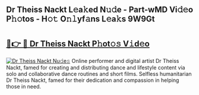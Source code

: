 ## Dr Theiss Nackt L𝚎a𝚔ed N𝚞𝚍e - Part-wMD Vi𝚍𝚎o P𝚑𝚘tos - H𝚘𝚝 O𝚗𝚕yf𝚊ns L𝚎a𝚔s 9W9Gt

# <h2><a href="http://kfd1dz.oniu.top/?m=Dr+Theiss+Nackt">🔗👉 🔴 Dr Theiss Nackt P𝚑ot𝚘𝚜 V𝚒d𝚎o</a></h2>

[![Dr Theiss Nackt Nu𝚍e𝚜](https://i.imgur.com/0qMVB7G.gif)](http://kfd1dz.oniu.top/?m=Dr+Theiss+Nackt)
Online performer and digital artist Dr Theiss Nackt, famed for creating and distributing dance and lifestyle content via solo and collaborative dance routines and short films. Selfless humanitarian Dr Theiss Nackt, famed for their dedication and compassion in helping those in need.  
